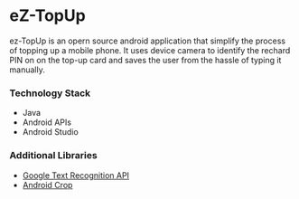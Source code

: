 # eZ-TopUp

ez-TopUp is an opern source android application that simplify the process of topping up a mobile phone. It uses device camera to identify the rechard PIN on on the top-up card and saves the user from the hassle of typing it manually.

### Technology Stack

* Java
* Android APIs
* Android Studio

### Additional Libraries 

* [Google Text Recognition API](https://developers.google.com/vision/android/text-overview)
* [Android Crop](https://github.com/jdamcd/android-crop)
